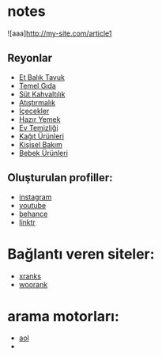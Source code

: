 # notes

![aaa]http://my-site.com/article1

## Reyonlar
- [Et Balık Tavuk](https://www.optimumfiyat.com/reyon/et-tavuk-balik)
- [Temel Gıda](https://www.optimumfiyat.com/reyon/temel-gida)
- [Süt Kahvaltılık](https://www.optimumfiyat.com/reyon/sut-kahvaltilik)
- [Atıştırmalık](https://www.optimumfiyat.com/reyon/atistirmalik)
- [İçecekler](https://www.optimumfiyat.com/reyon/icecekler)
- [Hazır Yemek](https://www.optimumfiyat.com/reyon/hazir-yemek)
- [Ev Temizliği](https://www.optimumfiyat.com/reyon/ev-temizligi)
- [Kağıt Ürünleri](https://www.optimumfiyat.com/reyon/kagit-urunleri)
- [Kişisel Bakım](https://www.optimumfiyat.com/reyon/kisisel-bakim)
- [Bebek Ürünleri](https://www.optimumfiyat.com/reyon/bebek-urunleri)

## Oluşturulan profiller:
- [instagram](https://www.instagram.com/optimumfiyatcom/)
- [youtube](https://www.youtube.com/@optimumfiyat)
- [behance](https://www.behance.net/alpsanay)
- [linktr](https://linktr.ee/optimumfiyat)

# Bağlantı veren siteler:
- [xranks](https://xranks.com/alternative/optimumfiyat.com)
- [woorank](https://www.woorank.com/en/teaser-review/optimumfiyat.com)

# arama motorları:
- [aol](https://search.aol.com/aol/search?q=site:www.optimumfiyat.com)
- 

